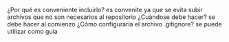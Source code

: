 ¿Por qué es conveniente incluirlo?
es convenite ya que se evita subir archivos que no son necesarios al repositorio
¿Cuándose debe hacer?
se debe hacer al comienzo
¿Cómo configuraría el archivo .gitignore?
se puede utilizar como guia
